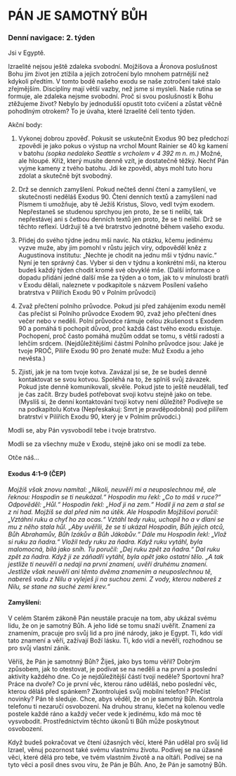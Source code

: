 # PÁN JE SAMOTNÝ BŮH

### Denní navigace: 2. týden

Jsi v Egyptě.

Izraelité nejsou ještě zdaleka svobodní. Mojžíšova a Áronova poslušnost Bohu jim život jen ztížila a jejich zotročení bylo mnohem patrnější než kdykoli předtím. V tomto bodě našeho exodu se naše zotročení také stalo zřejmějším. Disciplíny mají větší vazby, než jsme si mysleli. Naše rutina se formuje, ale zdaleka nejsme svobodní. Proč si svou poslušností k Bohu ztěžujeme život? Nebylo by jednodušší opustit toto cvičení a zůstat věčně pohodlným otrokem? To je úvaha, které Izraelité čelí tento týden.

Akční body:
1. Vykonej dobrou zpověď. Pokusit se uskutečnit Exodus 90 bez předchozí zpovědi je jako pokus o výstup na vrchol Mount Rainier se 40 kg kamení v batohu *(sopka nedaleko Seattle s vrcholem v 4 392 m n. m.)* Možné, ale hloupé. Kříž, který musíte denně vzít, je dostatečně těžký. Nechť Pán vyjme kameny z tvého batohu. Jdi ke zpovědi, abys mohl tuto horu zdolat a skutečně být svobodný.

2. Drž se denních zamyšlení. Pokud nečteš denní čtení a zamyšlení, ve skutečnosti neděláš Exodus 90. Čtení denních textů a zamyšlení nad Písmem ti umožňuje, aby tě Ježíš Kristus, Slovo, vedl tvým exodem. Nepřestaneš se studenou sprchyou jen proto, že se ti nelíbí, tak nepřestávej ani s četbou denních textů jen proto, že se ti nelíbí. Drž se těchto reflexí. Udržují tě a tvé bratrstvo jednotné během vašeho exodu.

3. Přidej do svého týdne jednu mši navíc. Na otázku, kčemu jedinému vyzve muže, aby jim pomohl v růstu jejich víry, odpověděl kněz z Augustinova institutu: „Nechte je chodit na jednu mši v týdnu navíc.“ Nyní je ten správný čas. Vyber si den v týdnu a konkrétní mši, na kterou budeš každý týden chodit kromě své obvyklé mše. (Další informace o dopadu přidání jedné další mše za týden a o tom, jak to v minulosti bratři v Exodu dělali, naleznete v podkapitole s názvem Posílení vašeho bratrstva v Pilířích Exodu 90 v Polním průvodci)

4. Zvaž přečtení polního průvodce. Pokud jsi před zahájením exodu neměl čas přečíst si Polního průvodce Exodem 90, zvaž jeho přečtení dnes večer nebo v neděli. Polní průvodce rámuje celou zkušenost s Exodem 90 a pomáhá ti pochopit důvod, proč každá část tvého exodu existuje.  Pochopení, proč často pomáhá mužům oddat se tomu, s větší radostí a lehčím srdcem. (Nejdůležitějšími částmi Polního průvodce jsou: Jaké je tvoje PROČ, Pilíře Exodu 90 pro ženaté muže: Muž Exodu a jeho nevěsta.)

5. Zjisti, jak je na tom tvoje kotva. Zavázal jsi se, že se budeš denně kontaktovat se svou kotvou. Spoléhá na to, že splníš svůj závazek. Pokud jste denně komunikovali, skvěle. Pokud jste to ještě neudělali, teď je čas začít. Brzy budeš potřebovat svoji kotvu stejně jako on tebe. (Myslíš si, že denní kontaktování tvojí kotvy není důležité? Podívejte se na podkapitolu Kotva (Nepřeskakuj: Smrt je pravděpodobná) pod pilířem bratrství v Pilířích Exodu 90, který je v Polním průvodci.)


Modli se, aby Pán vysvobodil tebe i tvoje bratrstvo.

Modli se za všechny muže v Exodu, stejně jako oni se modlí za tebe.

Otče náš...

#### Exodus 4:1–9 (ČEP)
*Mojžíš však znovu namítal: „Nikoli, neuvěří mi a neuposlechnou mě, ale řeknou: Hospodin se ti neukázal.“ Hospodin mu řekl: „Co to máš v ruce?“ Odpověděl: „Hůl.“ Hospodin řekl: „Hoď ji na zem.“ Hodil ji na zem a stal se z ní had. Mojžíš se dal před ním na útěk. Ale Hospodin Mojžíšovi poručil: „Vztáhni ruku a chyť ho za ocas.“ Vztáhl tedy ruku, uchopil ho a v dlani se mu z něho stala hůl. „Aby uvěřili, že se ti ukázal Hospodin, Bůh jejich otců, Bůh Abrahamův, Bůh Izákův a Bůh Jákobův.“ Dále mu Hospodin řekl: „Vlož si ruku za ňadra.“ Vložil tedy ruku za ňadra. Když ruku vytáhl, byla malomocná, bílá jako sníh. Tu poručil: „Dej ruku zpět za ňadra.“ Dal ruku zpět za ňadra. Když ji ze záňadří vytáhl, byla opět jako ostatní tělo. „A tak jestliže ti neuvěří a nedají na první znamení, uvěří druhému znamení. Jestliže však neuvěří ani těmto dvěma znamením a neuposlechnou tě, nabereš vodu z Nilu a vyleješ ji na suchou zemi. Z vody, kterou nabereš z Nilu, se stane na suché zemi krev.“*

#### Zamyšlení:
V celém Starém zákoně Pán neustále pracuje na tom, aby ukázal svému lidu, že on je samotný Bůh. A jeho lidé se tomu snaží uvěřit. Znamení za znamením, pracuje pro svůj lid a pro jiné národy, jako je Egypt. Ti, kdo vidí tato znamení a věří, zažívají Boží lásku. Ti, kdo vidí a nevěří,  rozhodnou se pro svůj vlastní zánik.

Věříš, že Pán je samotnný Bůh? Žiješ, jako bys tomu věřil? Dobrým způsobem, jak to otestovat, je podívat se na neděli a na první a poslední aktivity každého dne. Co je nejdůležitější částí tvojí neděle? Sportovní hra? Práce na dvoře? Co je první věc, kterou ráno uděláš, nebo poslední věc, kterou děláš před spánkem? Zkontroluješ svůj mobilní telefon? Přečíst novinky? Pán tě sleduje. Chce, abys věděl, že on je samotný Bůh. Kontrola telefonu ti nezaručí osvobození. Na druhou stranu, klečet na kolenou vedle postele každé ráno a každý večer vede k jedinému, kdo má moc tě vysvobodit. Prostřednictvím těchto úkonů ti Bůh může poskytnout osvobození.

Když budeš pokračovat ve čtení úžasných věcí, které Pán udělal pro svůj lid Izrael, věnuj pozornost také svému vlastnímu životu. Podívej se na úžasné věci, které dělá pro tebe, ve tvém vlastním životě a na oltáři. Podívej se na tyto věci a posil dnes svou víru, že Pán je Bůh. Ano, že Pán je samotný Bůh.
